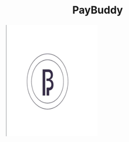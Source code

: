 <div style="width: 100%;">
<h1 align="center">PayBuddy</h1>
  <img src="./readme.jpeg" alt="logo" width="50%" height="50%" style="margin: 0; padding-top: 5px;mx-auto;">
</div>
